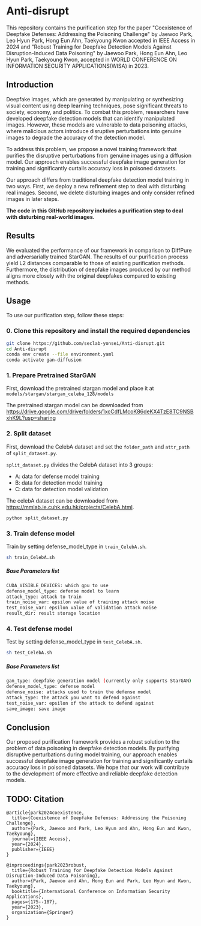# Anti-disrupt

This repository contains the purification step for the paper "Coexistence of Deepfake Defenses: Addressing the Poisoning Challenge" by Jaewoo Park, Leo Hyun Park, Hong Eun Ahn, Taekyoung Kwon accepted in IEEE Access in 2024 and "Robust Training for Deepfake Detection Models Against Disruption-Induced Data Poisoning" by Jaewoo Park, Hong Eun Ahn, Leo Hyun Park, Taekyoung Kwon, accepted in WORLD CONFERENCE ON INFORMATION SECURITY APPLICATIONS(WISA) in 2023.

## Introduction

Deepfake images, which are generated by manipulating or synthesizing visual content using deep learning techniques, pose significant threats to society, economy, and politics. To combat this problem, researchers have developed deepfake detection models that can identify manipulated images. However, these models are vulnerable to data poisoning attacks, where malicious actors introduce disruptive perturbations into genuine images to degrade the accuracy of the detection model.


To address this problem, we propose a novel training framework that purifies the disruptive perturbations from genuine images using a diffusion model. Our approach enables successful deepfake image generation for training and significantly curtails accuracy loss in poisoned datasets.


Our approach differs from traditional deepfake detection model training in two ways. First, we deploy a new refinement step to deal with disturbing real images. Second, we delete disturbing images and only consider refined images in later steps.

**The code in this GitHub repository includes a purification step to deal with disturbing real-world images.**

## Results

We evaluated the performance of our framework in comparison to DiffPure and adversarially trained StarGAN. The results of our purification process yield L2 distances comparable to those of existing purification methods. Furthermore, the distribution of deepfake images produced by our method aligns more closely with the original deepfakes compared to existing methods.

## Usage

To use our purification step, follow these steps:

### 0. Clone this repository and install the required dependencies
```bash
git clone https://github.com/seclab-yonsei/Anti-disrupt.git
cd Anti-disrupt
conda env create --file environment.yaml
conda activate gan-diffusion
```

### 1. Prepare Pretrained StarGAN
First, download the pretrained stargan model and place it at `models/stargan/stargan_celeba_128/models`

The pretrained stargan model can be downloaded from https://drive.google.com/drive/folders/1xcCdfLMcoK86deKX4TzE8TC9NSBxhK9L?usp=sharing



### 2. Split dataset
First, download the CelebA dataset and set the `folder_path` and  `attr_path` of `split_dataset.py`.


`split_dataset.py` divides the CelebA dataset into 3 groups:

- A: data for defense model training
- B: data for detection model training
- C: data for detection model validation



The celebA dataset can be downloaded from https://mmlab.ie.cuhk.edu.hk/projects/CelebA.html.


```bash
python split_dataset.py
```


### 3. Train defense model
Train by setting defense_model_type in `train_CelebA.sh`.
```bash
sh train_CelebA.sh
```

##### Base Parameters list
```bash
CUDA_VISIBLE_DEVICES: which gpu to use
defense_model_type: defense model to learn
attack_type: attack to train
train_noise_var: epsilon value of training attack noise
test_noise_var: epsilon value of validation attack noise
result_dir: result storage location
```

### 4.  Test defense model
Test by setting defense_model_type in `test_CelebA.sh`.
```bash
sh test_CelebA.sh
```

##### Base Parameters list
```bash
gan_type: deepfake generation model (currently only supports StarGAN)
defense_model_type: defense model
defense_noise: attacks used to train the defense model
attack_type: the attack you want to defend against
test_noise_var: epsilon of the attack to defend against
save_image: save image
```


## Conclusion
Our proposed purification framework provides a robust solution to the problem of data poisoning in deepfake detection models. By purifying disruptive perturbations during model training, our approach enables successful deepfake image generation for training and significantly curtails accuracy loss in poisoned datasets. We hope that our work will contribute to the development of more effective and reliable deepfake detection models.

## TODO: Citation
```
@article{park2024coexistence,
  title={Coexistence of Deepfake Defenses: Addressing the Poisoning Challenge},
  author={Park, Jaewoo and Park, Leo Hyun and Ahn, Hong Eun and Kwon, Taekyoung},
  journal={IEEE Access},
  year={2024},
  publisher={IEEE}
}
```
```
@inproceedings{park2023robust,
  title={Robust Training for Deepfake Detection Models Against Disruption-Induced Data Poisoning},
  author={Park, Jaewoo and Ahn, Hong Eun and Park, Leo Hyun and Kwon, Taekyoung},
  booktitle={International Conference on Information Security Applications},
  pages={175--187},
  year={2023},
  organization={Springer}
}
```


